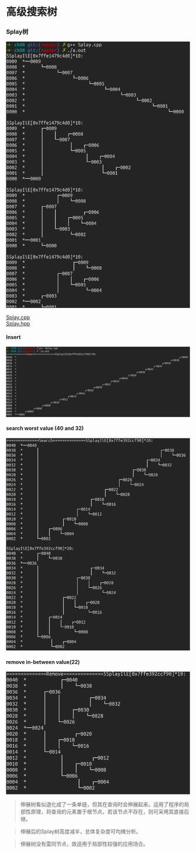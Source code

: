 #  高级搜索树  

### Splay树

![](./pic/Splay.png)  

[Splay.cpp](./Splay.cpp)  
[Splay.hpp](./Splay.hpp)  

#### Insert  

![](./pic/Splay_insert.png)  

#### search worst value (40 and 32)  

![](./pic/Splay_search_worst.png)

#### remove in-between value(22)  
 
![](./pic/Splay_remove_22.png)  

> 伸展树看似退化成了一条单链，但其在查询时会伸展起来。运用了程序的局部性原理，将查询的元素置于根节点，若该节点不存在，则可采用其直接后继。  

> 伸展后的Splay树高度减半，总体复杂度可均摊分析。

> 伸展树没有雷同节点，故适用于局部性较强的应用场合。  
